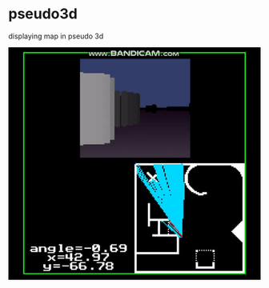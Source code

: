 # pseudo3d
displaying map in pseudo 3d

![Preview](https://github.com/nanomikhail/pseudo3d/blob/master/preview.gif)

